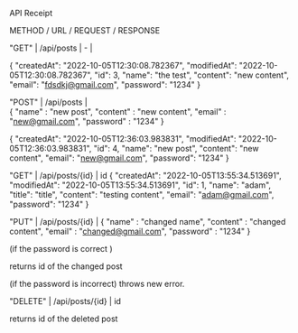 API Receipt

METHOD / URL / REQUEST / RESPONSE


"GET" | /api/posts | - |   

{
"createdAt": "2022-10-05T12:30:08.782367",
"modifiedAt": "2022-10-05T12:30:08.782367",
"id": 3,
"name": "the test",
"content": "new content",
"email": "fdsdkj@gmail.com",
"password": "1234"
}

"POST" | /api/posts | 	
{
"name" : "new post",
"content" : "new content",
"email" : "new@gmail.com",
"password" : "1234"
}

{
"createdAt": "2022-10-05T12:36:03.983831",
"modifiedAt": "2022-10-05T12:36:03.983831",
"id": 4,
"name": "new post",
"content": "new content",
"email": "new@gmail.com",
"password": "1234"
}

"GET" | /api/posts/{id} | id
{
"createdAt": "2022-10-05T13:55:34.513691",
"modifiedAt": "2022-10-05T13:55:34.513691",
"id": 1,
"name": "adam",
"title": "title",
"content": "testing content",
"email": "adam@gmail.com",
"password": "1234"
}



"PUT" | /api/posts/{id} | 
{
"name" : "changed name",
"content" : "changed content",
"email" : "changed@gmail.com",
"password" : "1234"
}

(if the password is correct )

returns id of the changed post

(if the password is incorrect) 
throws new error.

"DELETE" | /api/posts/{id} | id

returns id of the deleted post



